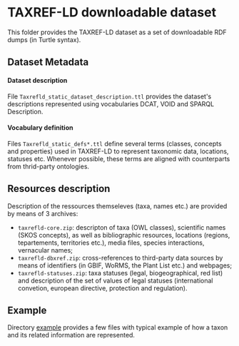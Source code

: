 # TAXREF-LD downloadable dataset

This folder provides the TAXREF-LD dataset as a set of downloadable RDF dumps (in Turtle syntax).


## Dataset Metadata

#### Dataset description 

File `Taxrefld_static_dataset_description.ttl` provides the dataset's descriptions represented using vocabularies DCAT, VOID and SPARQL Description.


#### Vocabulary definition

Files `Taxrefld_static_defs*.ttl` define several terms (classes, concepts and properties) used in TAXREF-LD to represent taxonomic data, locations, statuses etc. Whenever possible, these terms are aligned with counterparts from thrid-party ontologies.


## Resources description

Description of the ressources themseleves (taxa, names etc.) are provided by means of 3 archives:

- `taxrefld-core.zip`: descripton of taxa (OWL classes), scientific names (SKOS concepts), as well as bibliographic resources, locations (regions, tepartements, territories etc.), media files, species interactions, vernacular names;
- `taxrefld-dbxref.zip`: cross-references to third-party data sources by means of identifiers (in GBIF, WoRMS, the Plant List etc.) and webpages;
- `taxrefld-statuses.zip`: taxa statuses (legal, biogeographical, red list) and description of the set of values of legal statuses  (international convetion, european directive, protection and regulation).


## Example

Directory [example](example) provides a few files with typical example of how a taxon and its related information are represented.

